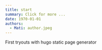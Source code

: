 ```yaml
---
title: start
summary: Click for more ...
date: 1970-01-01
authors:
  - Mati: author.jpeg
---
```

First tryouts with hugo static page generator